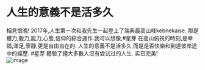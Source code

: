 人生的意義不是活多久
===
相見恨晚! 2017年,人生第一次和我先生一起登上了瑞典最高山峰kebnekaise. 那是體力,毅力,能力,心態,信仰的綜合運作.我可以想像,#星芽 在高山俯視的時刻,是幸福,滿足,寧靜,更是自由自在的. 人生的意義不是活多久,而是是否快樂和到達彼岸途中的經歷. #星芽 體驗了絕大多數人沒有尝试过的人生. 实已完美!<br>
![image](https://user-images.githubusercontent.com/98999822/155230598-42c40628-75fc-4632-9a17-a34732708a10.png)
